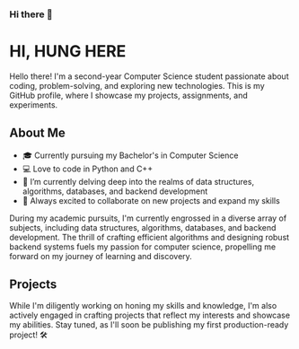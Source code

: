 ### Hi there 👋

# HI, HUNG HERE

Hello there! I'm a second-year Computer Science student passionate about coding, problem-solving, and exploring new technologies. This is my GitHub profile, where I showcase my projects, assignments, and experiments.

## About Me

- 🎓 Currently pursuing my Bachelor's in Computer Science
- 💻 Love to code in Python and C++
- 🌱 I’m currently delving deep into the realms of data structures, algorithms, databases, and backend development
- 🚀 Always excited to collaborate on new projects and expand my skills

During my academic pursuits, I'm currently engrossed in a diverse array of subjects, including data structures, algorithms, databases, and backend development. The thrill of crafting efficient algorithms and designing robust backend systems fuels my passion for computer science, propelling me forward on my journey of learning and discovery.

## Projects

While I'm diligently working on honing my skills and knowledge, I'm also actively engaged in crafting projects that reflect my interests and showcase my abilities. Stay tuned, as I'll soon be publishing my first production-ready project! 🛠️


